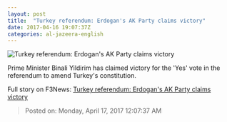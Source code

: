 ```yaml
---
layout: post
title:  "Turkey referendum: Erdogan's AK Party claims victory"
date: 2017-04-16 19:07:37Z
categories: al-jazeera-english
---
```


![Turkey referendum: Erdogan's AK Party claims victory](http://www.aljazeera.com/mritems/Images/2015/11/19/dafe960a95f143e0887a3d704bd7b675_18.jpg)

Prime Minister Binali Yildirim has claimed victory for the 'Yes' vote in the referendum to amend Turkey's constitution.


Full story on F3News: [Turkey referendum: Erdogan's AK Party claims victory](http://www.f3nws.com/n/QsDqtB)

> Posted on: Monday, April 17, 2017 12:07:37 AM
